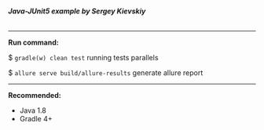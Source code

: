 ###### **Java-JUnit5 example by Sergey Kievskiy**

*****
**Run command:**

$ `gradle(w) clean test` running tests parallels

$ `allure serve build/allure-results` generate allure report  

*****
**Recommended:**
* Java 1.8
* Gradle 4+
  